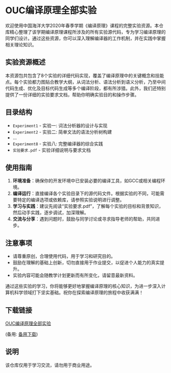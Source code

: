 # OUC编译原理全部实验

欢迎使用中国海洋大学2020年春季学期《编译原理》课程的完整实验资源。本仓库精心整理了该学期编译原理课程所涉及的所有实验源代码，专为学习编译原理的同学们设计。通过这些资源，你可以深入理解编译器的工作机制，并在实践中掌握相关理论知识。

## 实验资源概述

本资源包共包含了8个实验的详细代码实现，覆盖了编译原理中的关键概念和技能点。每个实验都力图贴合教学大纲，从词法分析、语法分析到语义分析，乃至中间代码生成、优化及目标代码生成等多个编译阶段，都有所涉猎。此外，我们还特别提供了一份详细的实验要求文档，帮助你明确实验目的和操作步骤。

## 目录结构

- `Experiment1` - 实验一: 词法分析器的设计与实现
- `Experiment2` - 实验二: 简单文法的语法分析树构建
- ...
- `Experiment8` - 实验八: 完整编译器的综合实践
- `实验要求.pdf` - 实验详细说明与要求文档

## 使用指南

1. **环境准备**：确保你的开发环境中已安装必要的编译工具，如GCC或相关编程环境。
2. **编译运行**：直接编译各个实验目录下的源代码文件。根据实验的不同，可能需要特定的编译选项或依赖库，请参照实验说明进行调整。
3. **学习与实践**：建议先阅读“实验要求.pdf”，了解每个实验的目标和背景知识，然后动手实践，逐步调试，加深理解。
4. **交流与分享**：遇到问题时，鼓励与同学讨论或寻求指导老师的帮助，共同进步。

## 注意事项

- 请尊重原创，合理使用代码，用于学习和研究目的。
- 鼓励在理解的基础上创新，切勿直接用于作业提交，以促进个人能力的真实提升。
- 实验内容可能会随教学计划更新而有所变化，请留意最新资料。

通过这些实验的学习，你将能够更好地掌握编译原理的核心知识，为进一步深入计算机科学领域打下坚实基础。祝你在探索编译原理的旅程中收获满满！

## 下载链接
[OUC编译原理全部实验](https://pan.quark.cn/s/a5fc0d6daa97) 

(备用: [备用下载](https://pan.baidu.com/s/1_S4xuHt23FF-v2lqwhL6_w?pwd=b7np))

## 说明

该仓库仅用于学习交流，请勿用于商业用途。
